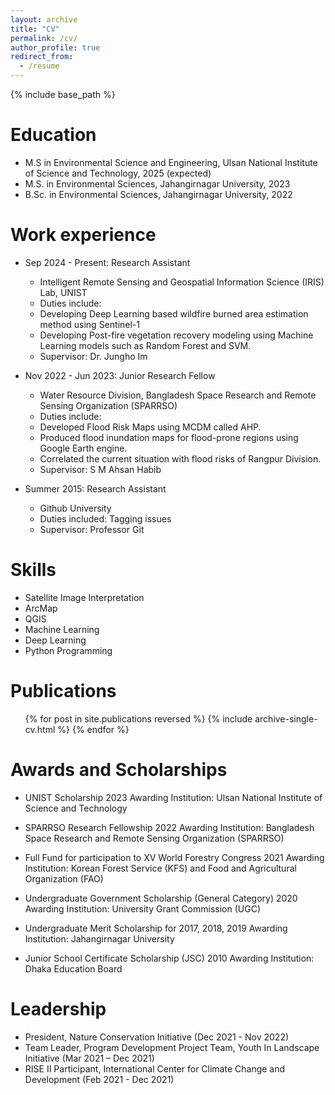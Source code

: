 ```yaml
---
layout: archive
title: "CV"
permalink: /cv/
author_profile: true
redirect_from:
  - /resume
---
```


{% include base_path %}

Education
======
* M.S in Environmental Science and Engineering, Ulsan National Institute of Science and Technology, 2025 (expected)
* M.S. in Environmental Sciences, Jahangirnagar University, 2023
* B.Sc. in Environmental Sciences, Jahangirnagar University, 2022

Work experience
======
* Sep 2024 - Present: Research Assistant
  * Intelligent Remote Sensing and Geospatial Information Science (IRIS) Lab, UNIST
  * Duties include:
  * Developing Deep Learning based wildfire burned area estimation method using Sentinel-1
  * Developing Post-fire vegetation recovery modeling using Machine Learning models such as Random Forest and SVM.
  * Supervisor: Dr. Jungho Im

* Nov 2022 - Jun 2023: Junior Research Fellow
  * Water Resource Division, Bangladesh Space Research and Remote Sensing Organization (SPARRSO) 
  * Duties include:
  * Developed Flood Risk Maps using MCDM called AHP.
  * Produced flood inundation maps for flood-prone regions using Google Earth engine.
  * Correlated the current situation with flood risks of Rangpur Division.
  * Supervisor: S M Ahsan Habib

* Summer 2015: Research Assistant
  * Github University
  * Duties included: Tagging issues
  * Supervisor: Professor Git
  
Skills
======
* Satellite Image Interpretation
* ArcMap
* QGIS
* Machine Learning
* Deep Learning
* Python Programming


Publications
======
  <ul>{% for post in site.publications reversed %}
    {% include archive-single-cv.html %}
  {% endfor %}</ul>

Awards and Scholarships
======
* UNIST Scholarship 2023
Awarding Institution: Ulsan National Institute of Science and Technology

* SPARRSO Research Fellowship 2022
Awarding Institution: Bangladesh Space Research and Remote Sensing Organization (SPARRSO)

* Full Fund for participation to  XV World Forestry Congress 2021
Awarding Institution: Korean Forest Service (KFS) and Food and Agricultural Organization (FAO)

* Undergraduate Government Scholarship (General Category) 2020
Awarding Institution: University Grant Commission (UGC)

* Undergraduate Merit Scholarship for 2017, 2018, 2019
Awarding Institution: Jahangirnagar University

* Junior School Certificate Scholarship (JSC) 2010
Awarding Institution: Dhaka Education Board



Leadership
======
* President, Nature Conservation Initiative (Dec 2021 - Nov 2022)
* Team Leader, Program Development Project Team, Youth In Landscape Initiative (Mar 2021 – Dec 2021)
* RISE II Participant, International Center for Climate Change and Development (Feb 2021 - Dec 2021)
